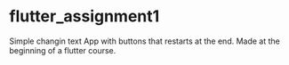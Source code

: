 # flutter_assignment1

Simple changin text App with buttons that restarts at the end. Made at the beginning of a flutter course. 
